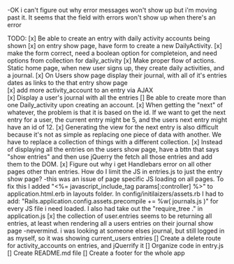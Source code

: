 <!-- -User
  -name
  -email
  -password
  -has a journal
  -has many activities
  -has many entries through journal

-Journal
  -name
  -belongs to a user
  -has many entires -->

<!-- -Entry
  -belongs to a user through journal -->
  <!-- -has many activities through users...
  -completed, dependent on activities
  -duration, dependent on activities
  -notes -->


<!-- -Activity
  -name
  -daily goal for activity
  -belongs to a user
  -belongs to entry through user -->

<!-- -User creates daily activities (exercising, meditating, reading, deep work) -->
<!-- -Journal has many entries.
-Entries comment daily on individual users activities. completed or not, how long doing activity, notes on that days activity.
-I'm thinking I need a journal that has a name.
-Then entries that belong to a journal. But the entries are just checkmarks on preexisting things that the user has set up.
-So i would want a user to sign up, be asked what daily activities they want to be held accountable for. that would create a users daily_activities.
-A daily_activity model would have a name, boolean of true or false for that day, and a notes
-How would you then regenerate a individual users daily_activities.
-Maybe it would just be part of the user model...
-A user creates their own daily_activities, daily_activities have a name and description. A user has a journal. A journal has many entries. An entry is a checkbox for each of the current user's daily activities, and for how long, and any additional notes. -->
<!-- -might make a instance method to handle creating a new instance of an entry -->
<!-- -Have a model for Events. A user creates their events, it has a name, duration.
-A user creates their Event. An event has a name. An Event has many entries. An Entry has name which is event_name_entry, a duration, date, and a note, and belongs to one Journal and one User. A Journal has belongs to a User, and has a name, and has many entries. -->

<!-- -"rails g model Journal user:references name" (creates association, creates index, helps with queries, best for inner joins)
-dependent: :destroy -->
<!-- -probably want entry to be nested under journal, and user to be alone -->
<!-- -When a user signs up, they get redirected to 'journal/new' and are instructed to create a Journal. Once they create a Journal they are redirected to 'user/show' where they are shown their Accountability Activities, an option to create more Activities, their last entry with an option to see previous entries, a button to create a new entry, which will redirect them to 'entry/new' where they can create a new entry, and a DailyAccount, on submit the new entry will be appended to the DOM, and the option to to keep adding DailyAccounts will still be there. -->
-OK i can't figure out why error messages won't show up but i'm moving past it. It seems that the field with errors won't show up when there's an error
<!-- -I want to create a method in the Entry model that generates a certain number of activity accounts, the number of daily_activities that a user has. -->
<!-- -might want a method 'add_entry_to_journal'. We want to be able to create a complete entry, with all of it's completed daily_activities. -->

TODO:
[x] Be able to create an entry with daily activity accounts being shown
[x] on entry show page, have form to create a new DailyActivity.
    [x] make the form correct, need a boolean option for completeion, and need options from collection for daily_activity
[x] Make proper flow of actions. Static home page, when new user signs up, they create daily activities, and a journal.
[x] On Users show page display their journal, with all of it's entries dates as links to the that entry show page    
[x] add more activity_account to an entry via AJAX  
[x] Display a user's journal with all the entries
[] Be able to create more than one Daily_activity upon creating an account.
[x] When getting the "next" of whatever, the problem is that it is based on the id. If we want to get the next entry for a user, the current entry might be 5, and the users next entry might have an id of 12.
[x] Generating the view for the next entry is also difficult because it's not as simple as replacing one piece of data with another. We have to replace a collection of things with a different collection.
[x] Instead of displaying all the entries on the users show page, have a bttn that says "show entries" and then use jQuerry the fetch all those entries and add them to the DOM.
[x] Figure out why i get Handlebars error on all other pages other than entries. How do I limit the JS in entries.js to just the entry show page?
    -this was an issue of page specific JS loading on all pages. To fix this I added "<%= javascript_include_tag params[:controller] %>" to application.html.erb in layouts folder. In config/initilaizers/assets.rb I had to add: "Rails.application.config.assets.precompile += %w( journals.js )" for every JS file i need loaded. I also had take out the "require_tree ." in application.js
[x] the collection of user.entries seems to be returning all entries, at least when rendering all a users entries on their journal show page
  -nevermind. i was looking at someone elses journal, but still logged in as myself, so it was showing current_users entries
[] Create a delete route for activity_accounts on entries, and jQuerrify it
[] Organize code in entry.js
[] Create README.md file
[] Create a footer for the whole app
